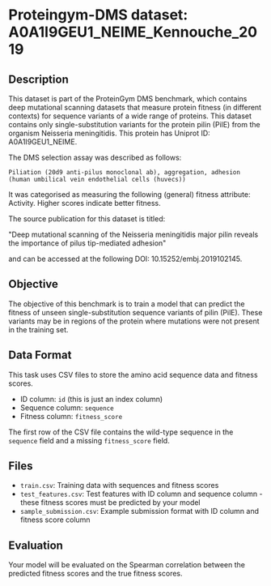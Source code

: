 
# Proteingym-DMS dataset: A0A1I9GEU1_NEIME_Kennouche_2019

## Description

This dataset is part of the ProteinGym DMS benchmark, which contains deep mutational scanning datasets that measure
protein fitness (in different contexts) for sequence variants of a wide range of proteins. This dataset contains
only single-substitution variants for the protein pilin (PilE) from the organism Neisseria meningitidis. This protein has Uniprot ID: A0A1I9GEU1_NEIME. 

The DMS selection assay was described as follows: 

    Piliation (20d9 anti-pilus monoclonal ab), aggregation, adhesion (human umbilical vein endothelial cells (huvecs))

It was categorised as measuring the following (general) fitness attribute: Activity. Higher scores indicate better fitness.

The source publication for this dataset is titled: 

"Deep mutational scanning of the Neisseria meningitidis major pilin reveals the importance of pilus tip-mediated adhesion"

and can be accessed at the following DOI: 10.15252/embj.2019102145.

## Objective

The objective of this benchmark is to train a model that can predict the fitness of unseen single-substitution sequence variants of pilin (PilE).
These variants may be in regions of the protein where mutations were not present in the training set.

## Data Format

This task uses CSV files to store the amino acid sequence data and fitness scores.
- ID column: `id` (this is just an index column)
- Sequence column: `sequence`
- Fitness column: `fitness_score`

The first row of the CSV file contains the wild-type sequence in the `sequence` field and a missing `fitness_score` field.

## Files

- `train.csv`: Training data with sequences and fitness scores
- `test_features.csv`: Test features with ID column and sequence column - these fitness scores must be predicted by your model
- `sample_submission.csv`: Example submission format with ID column and fitness score column

## Evaluation

Your model will be evaluated on the Spearman correlation between the predicted fitness scores and the true fitness scores.
